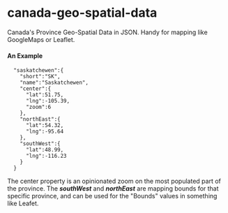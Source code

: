 canada-geo-spatial-data
=======================

Canada's Province Geo-Spatial Data in JSON. Handy for mapping like GoogleMaps or Leaflet.

#### An Example ####
```
  "saskatchewen":{  
    "short":"SK",
    "name":"Saskatchewen",
    "center":{  
      "lat":51.75,
      "lng":-105.39,
      "zoom":6
    },
    "northEast":{  
      "lat":54.32,
      "lng":-95.64
    },
    "southWest":{  
      "lat":48.99,
      "lng":-116.23
    }
  }
```

The center property is an opinionated zoom on the most populated part of the province. The ***southWest*** and ***northEast*** are mapping bounds for that specific province, and can be used for the "Bounds" values in something like Leafet.
